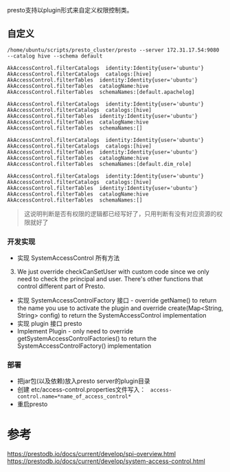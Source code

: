 presto支持以plugin形式来自定义权限控制类。
## 自定义
```
/home/ubuntu/scripts/presto_cluster/presto --server 172.31.17.54:9080 --catalog hive --schema default

AkAccessControl.filterCatalogs  identity:Identity{user='ubuntu'}
AkAccessControl.filterCatalogs  catalogs:[hive]
AkAccessControl.filterTables  identity:Identity{user='ubuntu'}
AkAccessControl.filterTables  catalogName:hive
AkAccessControl.filterTables  schemaNames:[default.apachelog]

AkAccessControl.filterCatalogs  identity:Identity{user='ubuntu'}
AkAccessControl.filterCatalogs  catalogs:[hive]
AkAccessControl.filterTables  identity:Identity{user='ubuntu'}
AkAccessControl.filterTables  catalogName:hive
AkAccessControl.filterTables  schemaNames:[]

AkAccessControl.filterCatalogs  identity:Identity{user='ubuntu'}
AkAccessControl.filterCatalogs  catalogs:[hive]
AkAccessControl.filterTables  identity:Identity{user='ubuntu'}
AkAccessControl.filterTables  catalogName:hive
AkAccessControl.filterTables  schemaNames:[default.dim_role]

AkAccessControl.filterCatalogs  identity:Identity{user='ubuntu'}
AkAccessControl.filterCatalogs  catalogs:[hive]
AkAccessControl.filterTables  identity:Identity{user='ubuntu'}
AkAccessControl.filterTables  catalogName:hive
AkAccessControl.filterTables  schemaNames:[]
```
>这说明判断是否有权限的逻辑都已经写好了，只用判断有没有对应资源的权限就好了

### 开发实现

- 实现  SystemAccessControl  所有方法
3. We just override checkCanSetUser with custom code since we only need to check the principal and user. There's other functions that control different part of Presto.
- 实现 SystemAccessControlFactory  接口 - override getName() to return the name you use to activate the plugin and override create(Map<String, String> config) to return the SystemAccessControl implementation
-  实现 plugin 接口
presto
- Implement Plugin - only need to override getSystemAccessControlFactories() to return the SystemAccessControlFactory() implementation




### 部署
- 把jar包(以及依赖)放入presto server的plugin目录
- 创建 etc/access-control.properties文件写入： ` access-control.name=*name_of_access_control*`
- 重启presto


# 参考
https://prestodb.io/docs/current/develop/spi-overview.html
https://prestodb.io/docs/current/develop/system-access-control.html
